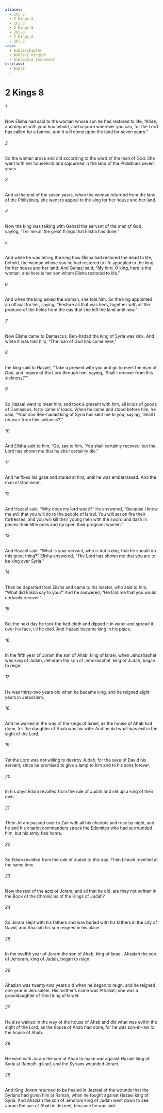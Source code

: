 ```yaml
---
aliases:
  - 2Ki 8
  - 2 Kings.8
  - 2Ki.8
  - 2 Kings-8
  - 2Ki-8
  - 2 Kings_8
  - 2Ki_8
tags:
  - bible/chapter
  - bible/2 Kings/8
  - bible/old testament
cssclass:
  - bible
---
```


# 2 Kings 8

###### 1
Now Elisha had said to the woman whose son he had restored to life, “Arise, and depart with your household, and sojourn wherever you can, for the Lord has called for a famine, and it will come upon the land for seven years.”
###### 2
So the woman arose and did according to the word of the man of God. She went with her household and sojourned in the land of the Philistines seven years.
###### 3
And at the end of the seven years, when the woman returned from the land of the Philistines, she went to appeal to the king for her house and her land.
###### 4
Now the king was talking with Gehazi the servant of the man of God, saying, “Tell me all the great things that Elisha has done.”
###### 5
And while he was telling the king how Elisha had restored the dead to life, behold, the woman whose son he had restored to life appealed to the king for her house and her land. And Gehazi said, “My lord, O king, here is the woman, and here is her son whom Elisha restored to life.”
###### 6
And when the king asked the woman, she told him. So the king appointed an official for her, saying, “Restore all that was hers, together with all the produce of the fields from the day that she left the land until now.”
###### 7
Now Elisha came to Damascus. Ben-hadad the king of Syria was sick. And when it was told him, “The man of God has come here,”
###### 8
the king said to Hazael, “Take a present with you and go to meet the man of God, and inquire of the Lord through him, saying, ‘Shall I recover from this sickness?’”
###### 9
So Hazael went to meet him, and took a present with him, all kinds of goods of Damascus, forty camels’ loads. When he came and stood before him, he said, “Your son Ben-hadad king of Syria has sent me to you, saying, ‘Shall I recover from this sickness?’”
###### 10
And Elisha said to him, “Go, say to him, ‘You shall certainly recover,’ but the Lord has shown me that he shall certainly die.”
###### 11
And he fixed his gaze and stared at him, until he was embarrassed. And the man of God wept.
###### 12
And Hazael said, “Why does my lord weep?” He answered, “Because I know the evil that you will do to the people of Israel. You will set on fire their fortresses, and you will kill their young men with the sword and dash in pieces their little ones and rip open their pregnant women.”
###### 13
And Hazael said, “What is your servant, who is but a dog, that he should do this great thing?” Elisha answered, “The Lord has shown me that you are to be king over Syria.”
###### 14
Then he departed from Elisha and came to his master, who said to him, “What did Elisha say to you?” And he answered, “He told me that you would certainly recover.”
###### 15
But the next day he took the bed cloth and dipped it in water and spread it over his face, till he died. And Hazael became king in his place.
###### 16
In the fifth year of Joram the son of Ahab, king of Israel, when Jehoshaphat was king of Judah, Jehoram the son of Jehoshaphat, king of Judah, began to reign.
###### 17
He was thirty-two years old when he became king, and he reigned eight years in Jerusalem.
###### 18
And he walked in the way of the kings of Israel, as the house of Ahab had done, for the daughter of Ahab was his wife. And he did what was evil in the sight of the Lord.
###### 19
Yet the Lord was not willing to destroy Judah, for the sake of David his servant, since he promised to give a lamp to him and to his sons forever.
###### 20
In his days Edom revolted from the rule of Judah and set up a king of their own.
###### 21
Then Joram passed over to Zair with all his chariots and rose by night, and he and his chariot commanders struck the Edomites who had surrounded him, but his army fled home.
###### 22
So Edom revolted from the rule of Judah to this day. Then Libnah revolted at the same time.
###### 23
Now the rest of the acts of Joram, and all that he did, are they not written in the Book of the Chronicles of the Kings of Judah?
###### 24
So Joram slept with his fathers and was buried with his fathers in the city of David, and Ahaziah his son reigned in his place.
###### 25
In the twelfth year of Joram the son of Ahab, king of Israel, Ahaziah the son of Jehoram, king of Judah, began to reign.
###### 26
Ahaziah was twenty-two years old when he began to reign, and he reigned one year in Jerusalem. His mother’s name was Athaliah; she was a granddaughter of Omri king of Israel.
###### 27
He also walked in the way of the house of Ahab and did what was evil in the sight of the Lord, as the house of Ahab had done, for he was son-in-law to the house of Ahab.
###### 28
He went with Joram the son of Ahab to make war against Hazael king of Syria at Ramoth-gilead, and the Syrians wounded Joram.
###### 29
And King Joram returned to be healed in Jezreel of the wounds that the Syrians had given him at Ramah, when he fought against Hazael king of Syria. And Ahaziah the son of Jehoram king of Judah went down to see Joram the son of Ahab in Jezreel, because he was sick.


